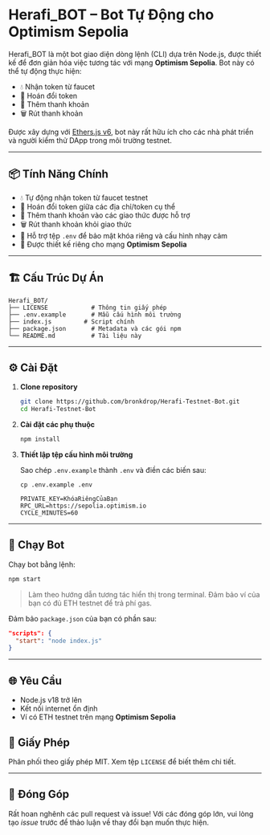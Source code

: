 # Herafi\_BOT – Bot Tự Động cho Optimism Sepolia

Herafi\_BOT là một bot giao diện dòng lệnh (CLI) dựa trên Node.js, được thiết kế để đơn giản hóa việc tương tác với mạng **Optimism Sepolia**. Bot này có thể tự động thực hiện:

* 💧 Nhận token từ faucet
* 🔄 Hoán đổi token
* 💼 Thêm thanh khoản
* 🗑️ Rút thanh khoản

Được xây dựng với [Ethers.js v6](https://docs.ethers.org/v6/), bot này rất hữu ích cho các nhà phát triển và người kiểm thử DApp trong môi trường testnet.

---

## 📦 Tính Năng Chính

* 💧 Tự động nhận token từ faucet testnet
* 💱 Hoán đổi token giữa các địa chỉ/token cụ thể
* 💼 Thêm thanh khoản vào các giao thức được hỗ trợ
* 🗑️ Rút thanh khoản khỏi giao thức
* 🔐 Hỗ trợ tệp `.env` để bảo mật khóa riêng và cấu hình nhạy cảm
* 🧪 Được thiết kế riêng cho mạng **Optimism Sepolia**

---

## 🏗️ Cấu Trúc Dự Án

```
Herafi_BOT/
├── LICENSE            # Thông tin giấy phép
├── .env.example       # Mẫu cấu hình môi trường
├── index.js         # Script chính
├── package.json       # Metadata và các gói npm
└── README.md          # Tài liệu này
```

---

## ⚙️ Cài Đặt

1. **Clone repository**

   ```bash
   git clone https://github.com/bronkdrop/Herafi-Testnet-Bot.git
   cd Herafi-Testnet-Bot
   ```

2. **Cài đặt các phụ thuộc**

   ```bash
   npm install
   ```

3. **Thiết lập tệp cấu hình môi trường**

   Sao chép `.env.example` thành `.env` và điền các biến sau:

   ```
   cp .env.example .env
   ```

   ```
   PRIVATE_KEY=KhóaRiêngCủaBạn
   RPC_URL=https://sepolia.optimism.io
   CYCLE_MINUTES=60
   ```

---

## 🚀 Chạy Bot

Chạy bot bằng lệnh:

```bash
npm start
```

> Làm theo hướng dẫn tương tác hiển thị trong terminal. Đảm bảo ví của bạn có đủ ETH testnet để trả phí gas.

Đảm bảo `package.json` của bạn có phần sau:

```json
"scripts": {
  "start": "node index.js"
}
```

---

## 🌐 Yêu Cầu

* Node.js v18 trở lên
* Kết nối internet ổn định
* Ví có ETH testnet trên mạng **Optimism Sepolia**

## 📃 Giấy Phép

Phân phối theo giấy phép MIT. Xem tệp `LICENSE` để biết thêm chi tiết.

---

## 🙌 Đóng Góp

Rất hoan nghênh các pull request và issue! Với các đóng góp lớn, vui lòng tạo *issue* trước để thảo luận về thay đổi bạn muốn thực hiện.
